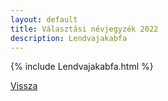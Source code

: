 ```yaml
---
layout: default
title: Választási névjegyzék 2022
description: Lendvajakabfa
---
```


{% include Lendvajakabfa.html %}

[Vissza](./)